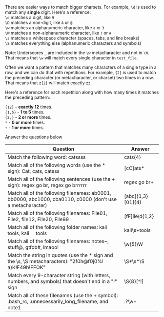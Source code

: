 There are easier ways to match bigger charsets. For example, `\d` is used to match any **single** digit. Here's a reference:  
`\d` matches a digit, like `9`  
`\D` matches a non-digit, like `A` or `@`  
`\w` matches an alphanumeric character, like `a` or `3`  
`\W` matches a non-alphanumeric character, like `!` or `#`  
`\s` matches a whitespace character (spaces, tabs, and line breaks)  
`\S` matches everything else (alphanumeric characters and symbols)

Note: Underscores `_` are included in the `\w` metacharacter and not in `\W`. That means that `\w` will match every single character in `test_file`.

Often we want a pattern that matches many characters of a single type in a row, and we can do that with repetitions. For example, `{2}` is used to match the preceding character (or metacharacter, or charset) two times in a row. That means that `z{2}` will match exactly `zz`.

Here's a reference for each repetition along with how many times it matches the preceding pattern:

`{12}` - **exactly 12** times.  
`{1,5}` - **1 to 5** times.  
`{2,}` - **2 or more** times.  
`*` - **0 or more** times.  
`+` - **1 or more** times.

Answer the questions below

| Question                                                                                                   | Answer  |
| ---------------------------------------------------------------------------------------------------------- | ------- |
| Match the following word: catssss                                                                          | cats{4} |
| Match all of the following words (use the * sign): Cat, cats, catsss                                       | [cC]ats*        |
| Match all of the following sentences (use the + sign): regex go br, regex go brrrrrr                       | regex go br+        |
| Match all of the following filenames: ab0001, bb0000, abc1000, cba0110, c0000 (don't use a metacharacter)  | [abc]{1,3}[01]{4}        |
| Match all of the following filenames: File01, File2, file12, File20, File99                                | [fF]ile\d{1,2}        |
| Match all of the following folder names: kali tools, kali     tools                                        | kali\s+tools        |
| Match all of the following filenames: notes~, stuff@, gtfob#, lmaoo!                                       | \w{5}\W        |
| Match the string in quotes (use the * sign and the \s, \S metacharacters): "2f0h@f0j0%!     a)K!F49h!FFOK" | \S*\s*\S        |
| Match every 9-character string (with letters, numbers, and symbols) that doesn't end in a "!" sign         | \S{8}[^!]        |
| Match all of these filenames (use the + symbol): .bash_rc, .unnecessarily_long_filename, and note1                                                                                                           | \.?\w+        |
